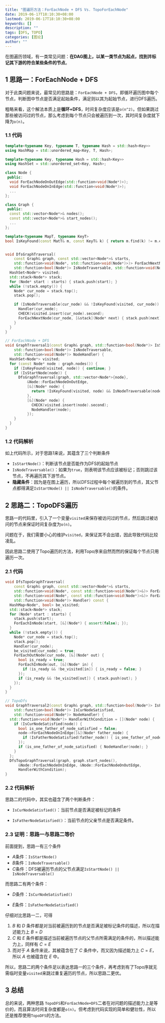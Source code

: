 ```yaml
---
title: "图遍历方法：ForEachNode + DFS Vs. TopoForEachNode"
date: 2019-06-17T18:10:30+08:00
lastmod: 2019-06-17T18:10:30+08:00
keywords: []
description: ""
tags: [DFS, TOPO]
categories: [图论]
author: ""
---
```


在图遍历领域，有一类常见问题：**在DAG图上，以某一类节点为起点，找到并标记其下游的符合某些条件的节点**。

## 1 思路一：ForEachNode + DFS

对于此类问题来说，最常见的思路是：`ForEachNode + DFS`，即循环遍历图中每个节点，判断图中节点是否满足起始条件，满足则以其为起始节点，进行DFS遍历。

粗略来看，这个解法本质上是**循环+DFS**，时间复杂度应该是`o(n^2)`。但如果跳过那些被访问过的节点，那么考虑到每个节点只会被遍历到一次，其时间复杂度就下降为`o(n)`。

### 1.1 代码

``` cpp
template<typename Key, typename T, typename Hash = std::hash<Key>>
using HashMap = std::unordered_map<Key, T, Hash>;

template<typename Key, typename Hash = std::hash<Key>>
using HashSet = std::unordered_set<Key, Hash>;

class Node {
 public:
  void ForEachNodeOnOutEdge(std::function<void(Node*)>);
  void ForEachNodeOnInEdge(std::function<void(Node*)>);
  ... 
};

class Graph {
 public:
  const std::vector<Node*>& nodes();
  const std::vector<Node*>& start_nodes();
  ... 
};

template<typename MapT, typename KeyT>
bool IsKeyFound(const MatT& m, const KeyT& k) { return m.find(k) != m.end(); }


void DfsGraphTraversal(
    const Graph& graph, const std::vector<Node*>& starts,
    std::function<void(Node*, std::function<void(Node*)>)> ForEachNextNode,
    std::function<bool(Node*)> IsNodeTraversable, std::function<void(Node*)> Handler) {
  HashSet<Node*> visited;
  std::stack<Node*> stack;
  for (Node* start : starts) { stack.push(start); }
  while (!stack.empty()) {
    Node* cur_node = stack.top();
    stack.pop();

    if (IsNodeTraversable(cur_node) && !IsKeyFound(visited, cur_node)) {
      Handler(cur_node);
      CHECK(visited.insert(cur_node).second);
      ForEachNextNode(cur_node, [&stack](Node* next) { stack.push(next); });-
    }
  }
}

// ForEachNode + DFS
void GraphTraversal1(const Graph& graph, std::function<bool(Node*)> IsStartNode,-
    std::function<bool(Node*)> IsNodeTraversable,
    std::function<void(Node*)> NodeHandler) {
  HashSet<Node*> visited;
  for (const Node* node : graph.nodes()) {
    if (IsKeyFound(visited, node)) { continue; }
    if (IsStartNode(node)) {
      DfsGraphTraversal(graph, std::vector<Node*>{node},
          &Node::ForEachNodeOnOutEdge,
          [&](Node* node) {
            return !IsKeyFound(visited, node) && IsNodeTraversable(node);
          },
          [&](Node* node) {
            CHECK(visited.insert(node).second);
            NodeHandler(node);
          }); 
    } 
  }
}
```

### 1.2 代码解析

如上代码所示，对于思路1来说，其蕴含了三个判断条件

- `IsStartNode()`：判断该节点是否能作为DFS的起始节点
- `IsNodeTraversable()`：如果为`true`，则表明该节点应该被标记；否则跳过该节点，不再遍历其下游节点。
- **隐藏条件**：因为是在图上遍历，所以DFS过程中每个被遍历到的节点，其父节点都得满足`IsStartNode() || IsNodeTraversable()`的条件。

## 2 思路二：TopoDFS遍历

思路一的代码里，引入了一个变量`visited`来保存被访问过的节点，然后跳过被访问的节点来保证时间复杂度为`o(n)`。

问题在于，我们需要小心的维护`visited`，来保证其不会出错，因此导致代码比较凌乱。

因此思路二使用了Topo遍历的方法，利用Topo序来自然而然的保证每个节点只用遍历一次。

### 2.1 代码

``` cpp
void DfsTopoGraphTraversal(
    const Graph& graph, const std::vector<Node*>& starts,
    std::function<void(Node*, const std::function<void(Node*)>&)> ForEachInNode,
    std::function<void(Node*, const std::function<void(Node*)>&)> ForEachOutNode,
    std::function<void(Node*)> Handler) const {
  HashMap<Node*, bool> be_visited;
  std::stack<Node*> stack;
  for (Node* start : starts) {
    stack.push(start);
    ForEachInNode(start, [&](Node*) { assert(false); }); 
  }
  while (!stack.empty()) {
    Node* cur_node = stack.top();
    stack.pop();
    Handler(cur_node);
    be_visited[cur_node] = true;
    ForEachOutNode(cur_node, [&](Node* out) {
      bool is_ready = true;
      ForEachInNode(out, [&](Node* in) {
        if (is_ready && !be_visited[in]) { is_ready = false; }
      }); 
      if (is_ready && !be_visited[out]) { stack.push(out); }
    }); 
  }
}

// TopoDfs
void GraphTraversal2(const Graph& graph, std::function<bool(Node*)> IsFatherNodeSatisfied,
    std::function<bool(Node*)> IsCurNodeSatisfied,
    std::function<void(Node*)> NodeHandler) {
  std::function<void(Node*)> HandlerWithCondition = [](Node* node) {
    if (IsCurNodeSatisfied(node)) {
      bool is_one_father_of_node_satisfied = false;
      node->ForEachNodeOnInEdge([&](Node* father_node) {
        if (IsFatherNodeSatisfied(father_node)) { is_one_father_of_node_satisfied = true; }
      }); 
      if (is_one_father_of_node_satisfied) { NodeHandler(node); }
    } 
  };
  DfsTopoGraphTraversal(graph, graph.start_nodes(),
      &Node::ForEachNodeOnInEdge, &Node::ForEachNodeOnOutEdge,
      HandlerWithCondition);
}
```

### 2.2 代码解析

思路二的代码中，其实也蕴含了两个判断条件：

- `IsCurNodeSatisfied()`：当前节点是否满足被标记的条件

- `IsFatherNodeSatisfied()`：当前节点的父亲节点是否满足条件。

### 2.3 证明：思路一与思路二等价

前面提到，思路一有三个条件

- $A$条件：`IsStartNode()`
- $B$条件：`IsNodeTraversable()`
- $C$条件：DFS被遍历节点的父节点满足`IsStartNode() || IsNodeTraversable()`

而思路二有两个条件：

- $D$条件：`IsCurNodeSatisfied()`

- $E$条件：`IsFatherNodeSatisfied()`



仔细对比思路一二，可得

1. $B$ 和 $D$ 条件都是对当前被遍历到的节点是否满足被标记条件的描述，所以在描述能力上 $B=D​$
2. $C$ 和 $E$ 条件都是描述当前被遍历节点的父节点所需满足的条件的，所以描述能力上，同样有 $C=E$
3. 而对于 $A$ 条件来说，其被蕴含在了 $C$ 条件中，而又因为描述能力上 $C=E$，所以 $A$ 也被蕴含在 $E$ 中。

所以，思路二的两个条件足以表达思路一的三个条件，再考虑到有了Topo序就无需临时变量`visited`来跳过重复遍历的节点，所以思路二更优。



## 3 总结

总的来说，两种思路 `TopoDFS`和`ForEachNode+DFS`二者在对问题的描述能力上是等价的，而且算法时间复杂度都是`o(n)`。但考虑到代码实现的简单和健壮性，所以还是推荐使用`TopoDFS`的方法。